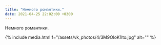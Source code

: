```yaml
---
title: "Немного романтики."
date: 2021-04-25 22:02:00 +0300
---
```


Немного романтики.

{% include media.html f="/assets/vk_photos/4/3M9OIoK1lto.jpg" alt="" %}
